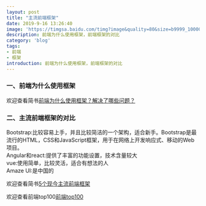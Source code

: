 ```yaml
---
layout: post
title: "主流前端框架"
date: 2019-9-16 13:26:40
image: 'https://timgsa.baidu.com/timg?image&quality=80&size=b9999_10000&sec=1568647214378&di=b1cd2954d44adde4bebc4a1de2b45d83&imgtype=0&src=http%3A%2F%2Fwww.d1net.com%2Fuploadfile%2F2015%2F0217%2F20150217092739863.jpg'
description: 前端为什么使用框架，前端框架的对比
category: 'blog'
tags:
- 前端
- 框架
introduction: 前端为什么使用框架，前端框架的对比
---
```


### 一、前端为什么使用框架
欢迎查看简书[前端为什么使用框架？解决了哪些问题？](https://www.jianshu.com/p/e960179a7685)

### 二、主流前端框架的对比
Bootstrap:比较容易上手，并且比较简洁的一个架构，适合新手。Bootstrap是最流行的HTML，CSS和JavaScript框架，用于在网络上开发响应式、移动的Web项目。  
Angular和react:提供了丰富的功能设置，技术含量较大  
vue:使用简单，比较灵活，适合有想法的人  
Amaze UI:是中国的  

欢迎查看简书[5个现今主流前端框架](https://www.jianshu.com/p/6ffc887d7cd7)

欢迎查看前端top100[前端top100](https://www.awesomes.cn/rank)




